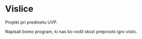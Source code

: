 # Vislice

Projekt pri predmetu UVP.

Napisali bomo program, ki nas bo vodil skozi preprosto igro vislic.

